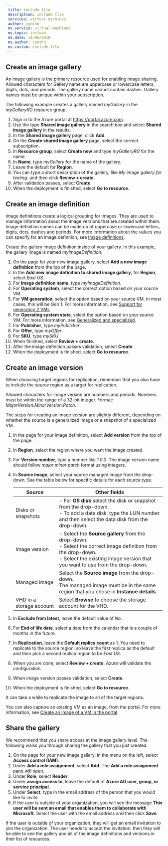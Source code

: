 ```yaml
---
 title: include file
 description: include file
 services: virtual-machines
 author: cynthn
 ms.service: virtual-machines
 ms.topic: include
 ms.date: 11/06/2019
 ms.author: cynthn
 ms.custom: include file
---
```



## Create an image gallery

An image gallery is the primary resource used for enabling image sharing. Allowed characters for Gallery name are uppercase or lowercase letters, digits, dots, and periods. The gallery name cannot contain dashes.  Gallery names must be unique within your subscription. 

The following example creates a gallery named *myGallery* in the *myGalleryRG* resource group.

1. Sign in to the Azure portal at https://portal.azure.com.
1. Use the type **Shared image gallery** in the search box and select **Shared image gallery** in the results.
1. In the **Shared image gallery** page, click **Add**.
1. On the **Create shared image gallery** page, select the correct subscription.
1. In **Resource group**, select **Create new** and type *myGalleryRG* for the name.
1. In **Name**, type *myGallery* for the name of the gallery.
1. Leave the default for **Region**.
1. You can type a short description of the gallery, like *My image gallery for testing.* and then click **Review + create**.
1. After validation passes, select **Create**.
1. When the deployment is finished, select **Go to resource**.


## Create an image definition 

Image definitions create a logical grouping for images. They are used to manage information about the image versions that are created within them. Image definition names can be made up of uppercase or lowercase letters, digits, dots, dashes and periods. For more information about the values you can specify for an image definition, see [Image definitions](../articles/virtual-machines/shared-image-galleries.md#image-definitions).

Create the gallery image definition inside of your gallery. In this example, the gallery image is named *myImageDefinition*.

1. On the page for your new image gallery, select **Add a new image definition** from the top of the page. 
1. In the **Add new image definition to shared image gallery**, for **Region**, select *East US*.
1. For **Image definition name**, type *myImageDefinition*.
1. For **Operating system**, select the correct option based on your source VM.  
1. For **VM generation**, select the option based on your source VM. In most cases, this will be *Gen 1*. For more information, see [Support for generation 2 VMs](../articles/virtual-machines/generation-2.md).
1. For **Operating system state**, select the option based on your source VM. For more information, see [Generalized and specialized](../articles/virtual-machines/shared-image-galleries.md#generalized-and-specialized-images).
1. For **Publisher**, type *myPublisher*. 
1. For **Offer**, type *myOffer*.
1. For **SKU**, type *mySKU*.
1. When finished, select **Review + create**.
1. After the image definition passes validation, select **Create**.
1. When the deployment is finished, select **Go to resource**.


## Create an image version

 When choosing target regions for replication, remember that you also have to include the *source* region as a target for replication.

Allowed characters for image version are numbers and periods. Numbers must be within the range of a 32-bit integer. Format: *MajorVersion*.*MinorVersion*.*Patch*.

The steps for creating an image version are slightly different, depending on whether the source is a generalized image or a snapshot of a specialized VM. 


1. In the page for your image definition, select **Add version** from the top of the page.
1. In **Region**, select the region where you want the image created.
1. For **Version number**, type a number like *1.0.0*. The image version name should follow *major*.*minor*.*patch* format using integers. 
1. In **Source image**, select your source managed image from the drop-down. See the table below for specific details for each source type.

    | Source | Other fields |
    |---|---|
    | Disks or snapshots | - For **OS disk** select the disk or snapshot from the drop-down. <br> - To add a data disk, type the LUN number and then select the data disk from the drop-down. |
    | Image version | - Select the **Source gallery** from the drop-down. <br> - Select the correct image definition from the drop-down. <br>- Select the existing image version that you want to use from the drop-down. |
    | Managed image | Select the **Source image** from the drop-down. <br>The managed image must be in the same region that you chose in **Instance details**.
    | VHD in a storage account | Select **Browse** to choose the storage account for the VHD. |

1. In **Exclude from latest**, leave the default value of *No*.
1. For **End of life date**, select a date from the calendar that is a couple of months in the future.
1. In **Replication**, leave the **Default replica count** as 1. You need to replicate to the source region, so leave the first replica as the default and then pick a second replica region to be *East US*.
1. When you are done, select **Review + create**. Azure will validate the configuration.
1. When image version passes validation, select **Create**.
1. When the deployment is finished, select **Go to resource**.

It can take a while to replicate the image to all of the target regions.

You can also capture an existing VM as an image, from the portal. For more information, see [Create an image of a VM in the portal](../articles/virtual-machines/capture-image-portal.md).

## Share the gallery

We recommend that you share access at the image gallery level. The following walks you through sharing the gallery that you just created.

1. On the page for your new image gallery, in the menu on the left, select **Access control (IAM)**. 
1. Under **Add a role assignment**, select **Add**. The **Add a role assignment** pane will open. 
1. Under **Role**, select **Reader**.
1. Under **assign access to**, leave the default of **Azure AD user, group, or service principal**.
1. Under **Select**, type in the email address of the person that you would like to invite.
1. If the user is outside of your organization, you will see the message **This user will be sent an email that enables them to collaborate with Microsoft.** Select the user with the email address and then click **Save**.

If the user is outside of your organization, they will get an email invitation to join the organization. The user needs to accept the invitation, then they will be able to see the gallery and all of the image definitions and versions in their list of resources.
